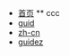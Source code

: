 
<!-- docs/_sidebar.md -->

* [首页](/)
** ccc
* [guid](/guide)
* [zh-cn](/zh-cn/)
* [guidez](zh-cn/guidez)